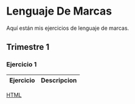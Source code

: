 # Lenguaje De Marcas
Aquí están mis ejercicios de lenguaje de marcas.

## Trimestre 1 ##

### Ejercicio 1 ###

Ejercicio|Descripcion
---------|-----------
[HTML]()

